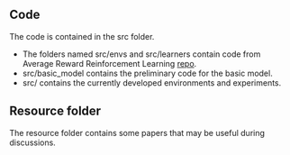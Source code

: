 ## Code
The code is contained in the src folder. 

- The folders named src/envs and src/learners contain code from Average Reward Reinforcement Learning [repo](https://gitlab.inria.fr/omaillar/average-reward-reinforcement-learning). 
- src/basic_model contains the preliminary code for the basic model. 
- src/ contains the currently developed environments and experiments.

## Resource folder
The resource folder contains some papers that may be useful during discussions.